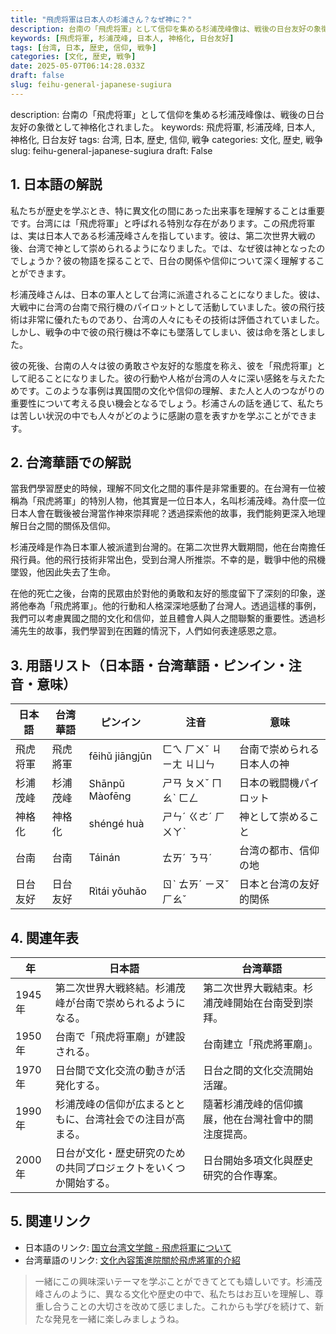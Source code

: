 ```yaml
---
title: "飛虎将軍は日本人の杉浦さん？なぜ神に？"
description: 台南の「飛虎将軍」として信仰を集める杉浦茂峰像は、戦後の日台友好の象徴として神格化されました。
keywords: [飛虎将軍, 杉浦茂峰, 日本人, 神格化, 日台友好]
tags: [台湾, 日本, 歴史, 信仰, 戦争]
categories: [文化, 歴史, 戦争]
date: 2025-05-07T06:14:28.033Z
draft: false
slug: feihu-general-japanese-sugiura
---
```


description: 台南の「飛虎将軍」として信仰を集める杉浦茂峰像は、戦後の日台友好の象徴として神格化されました。
keywords: 飛虎将軍, 杉浦茂峰, 日本人, 神格化, 日台友好
tags: 台湾, 日本, 歴史, 信仰, 戦争
categories: 文化, 歴史, 戦争
slug: feihu-general-japanese-sugiura
draft: False

## 1. 日本語の解説

私たちが歴史を学ぶとき、特に異文化の間にあった出来事を理解することは重要です。台湾には「飛虎将軍」と呼ばれる特別な存在があります。この飛虎将軍は、実は日本人である杉浦茂峰さんを指しています。彼は、第二次世界大戦の後、台湾で神として崇められるようになりました。では、なぜ彼は神となったのでしょうか？彼の物語を探ることで、日台の関係や信仰について深く理解することができます。

杉浦茂峰さんは、日本の軍人として台湾に派遣されることになりました。彼は、大戦中に台湾の台南で飛行機のパイロットとして活動していました。彼の飛行技術は非常に優れたものであり、台湾の人々にもその技術は評価されていました。しかし、戦争の中で彼の飛行機は不幸にも墜落してしまい、彼は命を落としました。

彼の死後、台南の人々は彼の勇敢さや友好的な態度を称え、彼を「飛虎将軍」として祀ることになりました。彼の行動や人格が台湾の人々に深い感銘を与えたためです。このような事例は異国間の文化や信仰の理解、また人と人のつながりの重要性について考える良い機会となるでしょう。杉浦さんの話を通じて、私たちは苦しい状況の中でも人々がどのように感謝の意を表すかを学ぶことができます。

## 2. 台湾華語での解説

當我們學習歷史的時候，理解不同文化之間的事件是非常重要的。在台灣有一位被稱為「飛虎將軍」的特別人物，他其實是一位日本人，名叫杉浦茂峰。為什麼一位日本人會在戰後被台灣當作神來崇拜呢？透過探索他的故事，我們能夠更深入地理解日台之間的關係及信仰。

杉浦茂峰是作為日本軍人被派遣到台灣的。在第二次世界大戰期間，他在台南擔任飛行員。他的飛行技術非常出色，受到台灣人所推崇。不幸的是，戰爭中他的飛機墜毀，他因此失去了生命。

在他的死亡之後，台南的民眾由於對他的勇敢和友好的態度留下了深刻的印象，遂將他奉為「飛虎將軍」。他的行動和人格深深地感動了台灣人。透過這樣的事例，我們可以考慮異國之間的文化和信仰，並且體會人與人之間聯繫的重要性。透過杉浦先生的故事，我們學習到在困難的情況下，人們如何表達感恩之意。

## 3. 用語リスト（日本語・台湾華語・ピンイン・注音・意味）

| 日本語       | 台湾華語   | ピンイン    | 注音       | 意味             |
|--------------|------------|-------------|------------|------------------|
| 飛虎将軍     | 飛虎將軍   | fēihǔ jiāngjūn | ㄈㄟ ㄏㄨˇ ㄐㄧㄤ ㄐㄩㄣ | 台南で崇められる日本人の神   |
| 杉浦茂峰     | 杉浦茂峰   | Shānpǔ Màofēng | ㄕㄢ ㄆㄨˇ ㄇㄠˋ ㄈㄥ | 日本の戦闘機パイロット   |
| 神格化       | 神格化     | shéngé huà  | ㄕㄣˊ ㄍㄜˊ ㄏㄨㄚˋ  | 神として崇めること     |
| 台南         | 台南       | Táinán      | ㄊㄞˊ ㄋㄢˊ          | 台湾の都市、信仰の地   |
| 日台友好     | 日台友好   | Rìtái yǒuhǎo | ㄖˋ ㄊㄞˊ ㄧㄡˇ ㄏㄠˇ| 日本と台湾の友好的関係 |

## 4. 関連年表

| 年 | 日本語                                                                                  | 台湾華語                                                                                  |
|----|---------------------------------------------------------------------------------------|-----------------------------------------------------------------------------------------|
| 1945年 | 第二次世界大戦終結。杉浦茂峰が台南で崇められるようになる。                                                     | 第二次世界大戰結束。杉浦茂峰開始在台南受到崇拜。                                                |
| 1950年 | 台南で「飛虎将軍廟」が建設される。                                                                   | 台南建立「飛虎將軍廟」。                                                                   |
| 1970年 | 日台間で文化交流の動きが活発化する。                                                                      | 日台之間的文化交流開始活躍。                                                                   |
| 1990年 | 杉浦茂峰の信仰が広まるとともに、台湾社会での注目が高まる。                                               | 隨著杉浦茂峰的信仰擴展，他在台灣社會中的關注度提高。                                             |
| 2000年 | 日台が文化・歴史研究のための共同プロジェクトをいくつか開始する。                                           | 日台開始多項文化與歷史研究的合作專案。                                                          |

## 5. 関連リンク

- 日本語のリンク: [国立台湾文学館 - 飛虎将軍について](https://www.ntl.edu.tw/)
- 台湾華語のリンク: [文化內容策進院關於飛虎將軍的介紹](https://www.culture.tw/)

>一緒にこの興味深いテーマを学ぶことができてとても嬉しいです。杉浦茂峰さんのように、異なる文化や歴史の中で、私たちはお互いを理解し、尊重し合うことの大切さを改めて感じました。これからも学びを続けて、新たな発見を一緒に楽しみましょうね。
